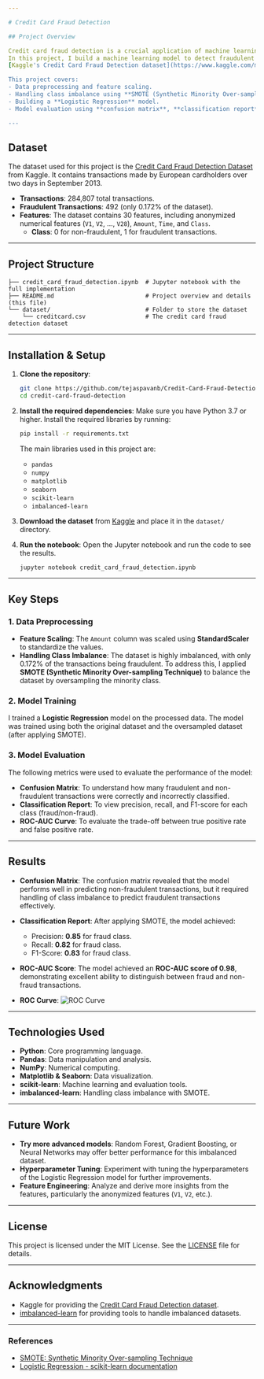 ```yaml
---

# Credit Card Fraud Detection

## Project Overview

Credit card fraud detection is a crucial application of machine learning that aims to identify fraudulent transactions in large datasets. 
In this project, I build a machine learning model to detect fraudulent credit card transactions using a highly imbalanced dataset from 
[Kaggle's Credit Card Fraud Detection dataset](https://www.kaggle.com/mlg-ulb/creditcardfraud).

This project covers:
- Data preprocessing and feature scaling.
- Handling class imbalance using **SMOTE (Synthetic Minority Over-sampling Technique)**.
- Building a **Logistic Regression** model.
- Model evaluation using **confusion matrix**, **classification report**, and **ROC-AUC score**.

---
```


## Dataset

The dataset used for this project is the [Credit Card Fraud Detection Dataset](https://www.kaggle.com/mlg-ulb/creditcardfraud) from Kaggle. It contains transactions made by European cardholders over two days in September 2013. 

- **Transactions**: 284,807 total transactions.
- **Fraudulent Transactions**: 492 (only 0.172% of the dataset).
- **Features**: The dataset contains 30 features, including anonymized numerical features (`V1`, `V2`, ..., `V28`), `Amount`, `Time`, and `Class`.
  - **Class**: 0 for non-fraudulent, 1 for fraudulent transactions.

---

## Project Structure

```plaintext
├── credit_card_fraud_detection.ipynb  # Jupyter notebook with the full implementation
├── README.md                          # Project overview and details (this file)
└── dataset/                           # Folder to store the dataset
    └── creditcard.csv                 # The credit card fraud detection dataset
```

---

## Installation & Setup

1. **Clone the repository**:
   ```bash
   git clone https://github.com/tejaspavanb/Credit-Card-Fraud-Detection.git
   cd credit-card-fraud-detection
   ```

2. **Install the required dependencies**:
   Make sure you have Python 3.7 or higher. Install the required libraries by running:
   ```bash
   pip install -r requirements.txt
   ```
   The main libraries used in this project are:
   - `pandas`
   - `numpy`
   - `matplotlib`
   - `seaborn`
   - `scikit-learn`
   - `imbalanced-learn`

3. **Download the dataset** from [Kaggle](https://www.kaggle.com/mlg-ulb/creditcardfraud) and place it in the `dataset/` directory.

4. **Run the notebook**:
   Open the Jupyter notebook and run the code to see the results.
   ```bash
   jupyter notebook credit_card_fraud_detection.ipynb
   ```

---

## Key Steps

### 1. Data Preprocessing

- **Feature Scaling**: The `Amount` column was scaled using **StandardScaler** to standardize the values.
- **Handling Class Imbalance**: The dataset is highly imbalanced, with only 0.172% of the transactions being fraudulent. To address this, I applied **SMOTE (Synthetic Minority Over-sampling Technique)** to balance the dataset by oversampling the minority class.

### 2. Model Training

I trained a **Logistic Regression** model on the processed data. The model was trained using both the original dataset and the oversampled dataset (after applying SMOTE).

### 3. Model Evaluation

The following metrics were used to evaluate the performance of the model:
- **Confusion Matrix**: To understand how many fraudulent and non-fraudulent transactions were correctly and incorrectly classified.
- **Classification Report**: To view precision, recall, and F1-score for each class (fraud/non-fraud).
- **ROC-AUC Curve**: To evaluate the trade-off between true positive rate and false positive rate.

---

## Results

- **Confusion Matrix**:
  The confusion matrix revealed that the model performs well in predicting non-fraudulent transactions, but it required handling of class imbalance to predict fraudulent transactions effectively.

- **Classification Report**:
  After applying SMOTE, the model achieved:
  - Precision: **0.85** for fraud class.
  - Recall: **0.82** for fraud class.
  - F1-Score: **0.83** for fraud class.

- **ROC-AUC Score**:
  The model achieved an **ROC-AUC score of 0.98**, demonstrating excellent ability to distinguish between fraud and non-fraud transactions.

- **ROC Curve**:
  ![ROC Curve](path_to_roc_curve_image.png)

---

## Technologies Used

- **Python**: Core programming language.
- **Pandas**: Data manipulation and analysis.
- **NumPy**: Numerical computing.
- **Matplotlib & Seaborn**: Data visualization.
- **scikit-learn**: Machine learning and evaluation tools.
- **imbalanced-learn**: Handling class imbalance with SMOTE.

---

## Future Work

- **Try more advanced models**: Random Forest, Gradient Boosting, or Neural Networks may offer better performance for this imbalanced dataset.
- **Hyperparameter Tuning**: Experiment with tuning the hyperparameters of the Logistic Regression model for further improvements.
- **Feature Engineering**: Analyze and derive more insights from the features, particularly the anonymized features (`V1`, `V2`, etc.).

---

## License

This project is licensed under the MIT License. See the [LICENSE](https://opensource.org/licenses/MIT) file for details.

---

## Acknowledgments

- Kaggle for providing the [Credit Card Fraud Detection dataset](https://www.kaggle.com/mlg-ulb/creditcardfraud).
- [imbalanced-learn](https://imbalanced-learn.org) for providing tools to handle imbalanced datasets.

---

### References

- [SMOTE: Synthetic Minority Over-sampling Technique](https://imbalanced-learn.org/stable/references/generated/imblearn.over_sampling.SMOTE.html)
- [Logistic Regression - scikit-learn documentation](https://scikit-learn.org/stable/modules/generated/sklearn.linear_model.LogisticRegression.html)
